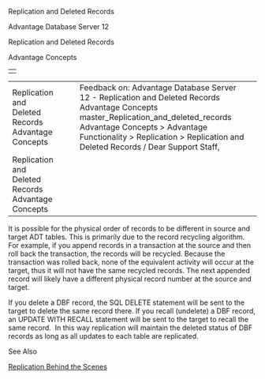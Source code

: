 Replication and Deleted Records




Advantage Database Server 12  

Replication and Deleted Records

Advantage Concepts

|  |
| --- |
|  |

|  |  |  |  |  |
| --- | --- | --- | --- | --- |
| Replication and Deleted Records  Advantage Concepts |  |  | Feedback on: Advantage Database Server 12 - Replication and Deleted Records Advantage Concepts master\_Replication\_and\_deleted\_records Advantage Concepts > Advantage Functionality > Replication > Replication and Deleted Records / Dear Support Staff, |  |
| Replication and Deleted Records  Advantage Concepts |  |  |  |  |

It is possible for the physical order of records to be different in source and target ADT tables. This is primarily due to the record recycling algorithm. For example, if you append records in a transaction at the source and then roll back the transaction, the records will be recycled. Because the transaction was rolled back, none of the equivalent activity will occur at the target, thus it will not have the same recycled records. The next appended record will likely have a different physical record number at the source and target.

If you delete a DBF record, the SQL DELETE statement will be sent to the target to delete the same record there. If you recall (undelete) a DBF record, an UPDATE WITH RECALL statement will be sent to the target to recall the same record.  In this way replication will maintain the deleted status of DBF records as long as all updates to each table are replicated.

See Also

[Replication Behind the Scenes](master_how_replication_works_internally.htm)